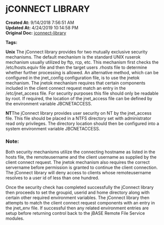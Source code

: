 # jCONNECT LIBRARY

**Created At:** 9/14/2018 7:56:51 AM  
**Updated At:** 4/24/2019 10:14:58 PM  
**Original Doc:** [jconnect-library](https://docs.jbase.com/44204-remote-files/jconnect-library)  

**Tags:**
<badge text='remote access control' vertical='middle' />

**Unix**
The jConnect library provides for two mutually exclusive security mechanisms. The default mechanism is the standard UNIX ruserok mechanism usually utilized by ftp, rcp, etc. This mechanism first checks the /etc/hosts.equiv file and then the target users .rhosts file to determine whether further processing is allowed. An alternative method, which can be configured in the jnet\_config configuration file, is to use the jnetok mechanism. The jnetok mechanism requires that certain components included in the client connect request match an entry in the /etc/jnet\_access file. For security purposes this file should only be readable by root. If required, the location of the jnet\_access file can be defined by the environment variable JBCNETACCESS.

**NT**The jConnect library provides user security on NT by the jnet\_access file. This file should be placed in a NTFS directory set with administrator read only privileges. The directory location should then be configured into a system environment variable JBCNETACCESS.

### Note:

Both security mechanisms utilize the connecting hostname as listed in the hosts file, the remoteusername and the client username as supplied by the client connect request. The jnetok mechanism also requires the correct servername before permission is granted to continue the client connection. The jConnect library will deny access to clients whose remoteusername resolves to a user id of less than one hundred.



Once the security check has completed successfully the jConnect library then proceeds to set the groupid, userid and home directory along with certain other required environment variables. The jConnect library then attempts to match the client connect request components with an entry in the jnet\_env file. If successful then any related environment entries are setup before returning control back to the jBASE Remote File Service modules.


